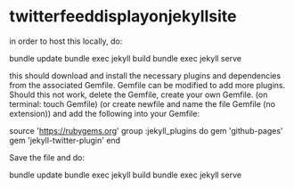 # twitterfeeddisplayonjekyllsite
in order to host this locally, do:

bundle update
bundle exec jekyll build
bundle exec jekyll serve

this should download and install the necessary plugins and dependencies from the associated Gemfile. Gemfile can be modified to add more plugins. 
Should this not work, delete the Gemfile, create your own Gemfile. (on terminal: touch Gemfile) (or create newfile and name the file Gemfile (no extension))
and add the following into your Gemfile:

source 'https://rubygems.org'
group :jekyll_plugins do
    gem 'github-pages'
    gem 'jekyll-twitter-plugin'
end

Save the file and do:

bundle update
bundle exec jekyll build
bundle exec jekyll serve
